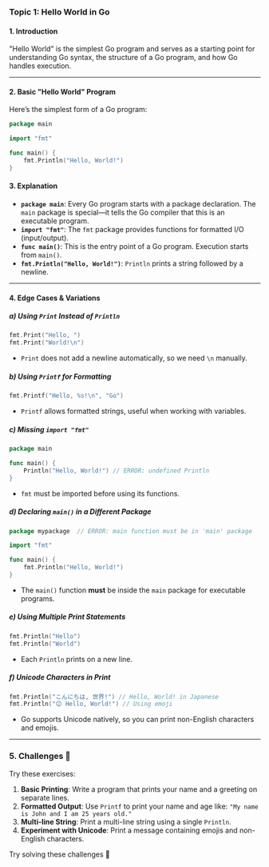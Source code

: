 ### **Topic 1: Hello World in Go**

#### **1. Introduction**

"Hello World" is the simplest Go program and serves as a starting point for understanding Go syntax, the structure of a Go program, and how Go handles execution.

---

#### **2. Basic "Hello World" Program**

Here’s the simplest form of a Go program:

```go
package main

import "fmt"

func main() {
    fmt.Println("Hello, World!")
}
```

#### **3. Explanation**

- **`package main`**: Every Go program starts with a package declaration. The `main` package is special—it tells the Go compiler that this is an executable program.
- **`import "fmt"`**: The `fmt` package provides functions for formatted I/O (input/output).
- **`func main()`**: This is the entry point of a Go program. Execution starts from `main()`.
- **`fmt.Println("Hello, World!")`**: `Println` prints a string followed by a newline.

---

#### **4. Edge Cases & Variations**

##### **a) Using `Print` Instead of `Println`**

```go
fmt.Print("Hello, ")
fmt.Print("World!\n")
```

- `Print` does not add a newline automatically, so we need `\n` manually.

##### **b) Using `Printf` for Formatting**

```go
fmt.Printf("Hello, %s!\n", "Go")
```

- `Printf` allows formatted strings, useful when working with variables.

##### **c) Missing `import "fmt"`**

```go
package main

func main() {
    Println("Hello, World!") // ERROR: undefined Println
}
```

- `fmt` must be imported before using its functions.

##### **d) Declaring `main()` in a Different Package**

```go
package mypackage  // ERROR: main function must be in 'main' package

import "fmt"

func main() {
    fmt.Println("Hello, World!")
}
```

- The `main()` function **must** be inside the `main` package for executable programs.

##### **e) Using Multiple Print Statements**

```go
fmt.Println("Hello")
fmt.Println("World")
```

- Each `Println` prints on a new line.

##### **f) Unicode Characters in Print**

```go
fmt.Println("こんにちは, 世界!") // Hello, World! in Japanese
fmt.Println("😊 Hello, World!") // Using emoji
```

- Go supports Unicode natively, so you can print non-English characters and emojis.

---

### **5. Challenges** 🚀

Try these exercises:

1. **Basic Printing**: Write a program that prints your name and a greeting on separate lines.
2. **Formatted Output**: Use `Printf` to print your name and age like: `"My name is John and I am 25 years old."`
3. **Multi-line String**: Print a multi-line string using a single `Println`.
4. **Experiment with Unicode**: Print a message containing emojis and non-English characters.

Try solving these challenges 🚀
